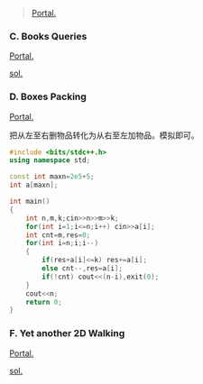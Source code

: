> [Portal.](https://codeforces.com/contest/1066)

### C. Books Queries

[Portal.](https://www.luogu.com.cn/problem/CF1066C)

[sol.](https://www.luogu.com.cn/blog/ncwzdlsd/solution-CF1066C)

### D. Boxes Packing

[Portal.](https://www.luogu.com.cn/problem/CF1066D)

把从左至右删物品转化为从右至左加物品。模拟即可。

```cpp
#include <bits/stdc++.h>
using namespace std;

const int maxn=2e5+5;
int a[maxn];

int main()
{
    int n,m,k;cin>>n>>m>>k;
    for(int i=1;i<=n;i++) cin>>a[i];
    int cnt=m,res=0;
    for(int i=n;i;i--)
    {
        if(res+a[i]<=k) res+=a[i];
        else cnt--,res=a[i];
        if(!cnt) cout<<(n-i),exit(0);  
    }
    cout<<n;
    return 0;
}
```

### F. Yet another 2D Walking

[Portal.](https://www.luogu.com.cn/problem/CF1066F)

[sol.](https://www.luogu.com.cn/blog/ncwzdlsd/solution-cf1066f)

